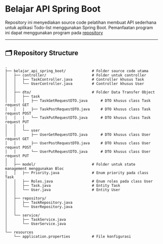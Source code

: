 # Belajar API Spring Boot

Repository ini menyediakan source code pelatihan membuat API sederhana untuk aplikasi Todo-list menggunakan Spring Boot. Pemanfaatan program ini dapat menggunakan program pada [repository](https://github.com/dimelang/Fullstack-Course/tree/main/Frontend/belajar_http_dan_local_storage)

---
## 🗂️ Repository Structure

```plaintext
.
├── belajar_api_spring_boot/            # Folder source code utama
│   ├── controller/                     # Folder untuk controller
│   │   ├── TaskController.java         # Controller khusus Task
│   │   └── UserController.java         # Controller khusus User
│   │
│   ├── dto/                            # Folder Data Transfer Object
│   │   ├── task                                
│   │   |   ├── TaskGetRequestDTO.java      # DTO khusus class Task request GET
│   │   |   ├── TaskPostRequestDTO.java     # DTO khusus class Task request POST
│   │   |   └── TaskPutRequestDTO.java      # DTO khusus class Task request PUT
│   │   |
│   │   └── user
│   │       ├── UserGetRequestDTO.java      # DTO khusus class User request GET
│   │       ├── UserPostRequestDTO.java     # DTO khusus class User request POST
│   │       └── UserPutRequestDTO.java      # DTO khusus class User request PUT
│   │
│   ├── model/                          # Folder untuk state management menggunakan Bloc
│   │   ├── Priority.java               # Enum priority pada class Task
│   │   ├── Roles.java                  # Enum roles pada class User
│   │   ├── Task.java                   # Entity Task
│   │   └── User.java                   # Entity User
│   │
│   ├── repository/                     
│   │   ├── TaskRepository.java         
│   │   └── UserRepository.java
│   │
│   └── service/
│       ├── TaskService.java
│       └── UserService.java
│
└── resources                           
    └── application.properties          # File konfigurasi
